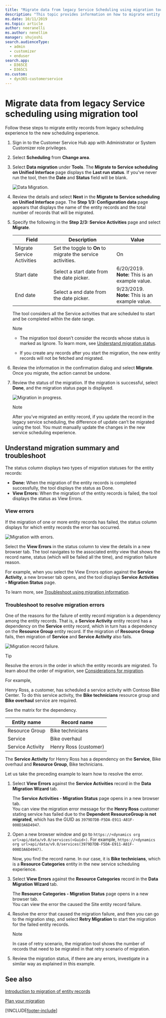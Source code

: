 ```yaml
---
title: "Migrate data from legacy Service Scheduling using migration tool | MicrosoftDocs"
description: "This topic provides information on how to migrate entity records using migration tool to Unified Interface Service Scheduling in Dynamics 365 Customer Service."
ms.date: 10/11/2019
ms.topic: article
author: neeranelli
ms.author: nenellim
manager: shujoshi
search.audienceType: 
  - admin
  - customizer
  - enduser
search.app: 
  - D365CE
  - D365CS
ms.custom: 
  - dyn365-customerservice
---
```


# Migrate data from legacy Service scheduling using migration tool

Follow these steps to migrate entity records from legacy scheduling experience to the new scheduling experience.

1. Sign in to the Customer Service Hub app with Administrator or System Customizer role privileges.

2. Select **Scheduling** from **Change area**.

3. Select **Data migration** under **Tools**. The **Migrate to Service scheduling on Unified Interface** page displays the **Last run status**. If you've never run the tool, then the **Date** and **Status** field will be blank.

    ![Data Migration.](media/data-migration.png "Data Migration")

4. Review the details and select **Next** in the **Migrate to Service scheduling on Unified Interface** page. The **Step 1/3: Configuration data** page appears that displays the name of the entity records and the total number of records that will be migrated.

5. Specify the following in the **Step 2/3: Service Activities** page and select **Migrate**.

    | Field | Description | Value |
    |----------------------------|-------------------------------|---------------------------------------|
    | Migrate Service Activities | Set the toggle to **On** to migrate the service activities. | On |
    | Start date | Select a start date from the date picker. | 6/20/2019. <br> **Note:** This is an example value. |
    | End date | Select a end date from the date picker. | 9/23/2019. <br> **Note:** This is an example value. |

    The tool considers all the Service activities that are scheduled to start and be completed within the date range.

    > [!Note]
    > - The migration tool doesn’t consider the records whose status is marked as Ignore. To learn more, see [Understand migration status](#understand-migration-summary-and-troubleshoot).
    >
    > - If you create any records after you start the migration, the new entity records will not be fetched and migrated.

6. Review the information in the confirmation dialog and select **Migrate**. Once you migrate, the action cannot be undone.

7. Review the status of the migration. If the migration is successful, select **Done**, and the migration status page is displayed.
 
    ![Migration in progress.](media/migration-step3.png "Migration in progress")

    > [!Note]
    > After you’ve migrated an entity record, if you update the record in the legacy service scheduling, the difference of update can’t be migrated using the tool. You must manually update the changes in the new service scheduling experience.

## Understand migration summary and troubleshoot

The status column displays two types of migration statuses for the entity records:

- **Done:** When the migration of the entity records is completed successfully, the tool displays the status as Done. 
- **View Errors:** When the migration of the entity records is failed, the tool displays the status as View Errors.

### View errors

If the migration of one or more entity records has failed, the status column displays for which entity records the error has occurred.

   ![Migration with errors.](media/migration-step4.png "Migration with errors")

Select the **View Errors** in the status column to view the details in a new browser tab. The tool navigates to the associated entity view that shows the record name, status (which will be failed all the time), and migration failure reason.

For example, when you select the View Errors option against the **Service Activity**, a new browser tab opens, and the tool displays **Service Activities - Migration Status** page.

To learn more, see [Troubleshoot using migration information](#troubleshoot-to-resolve-migration-errors).

### Troubleshoot to resolve migration errors

One of the reasons for the failure of entity record migration is a dependency among the entity records. That is, a **Service Activity** entity record has a dependency on the **Service** entity record, which in turn has a dependency on the **Resource Group** entity record. If the migration of **Resource Group** fails, then migration of **Service** and **Service Activity** also fails.

   ![Migration record failure.](media/migration-record-failure.png "Migration record failure")

> [!TIP]
> Resolve the errors in the order in which the entity records are migrated. To learn about the order of migration, see [Considerations for migration](plan-migration.md#considerations-for-migration).

For example, 

Henry Ross, a customer, has scheduled a service activity with Contoso Bike Center. To do this service activity, the **Bike technicians** resource group and **Bike overhaul** service  are required. 

See the matrix for the dependency.

   | Entity name |Record name|
   |------------------|--------------------|
   | Resource Group | Bike technicians |
   | Service | Bike overhaul |
   | Service Activity | Henry Ross (customer) |

The **Service Activity** for Henry Ross has a dependency on the **Service**, Bike overhaul and **Resource Group**, Bike technicians.

Let us take the preceding example to learn how to resolve the error.

1. Select **View Errors** against the **Service Activities** record in the **Data Migration Wizard** tab. 

   The **Service Activities - Migration Status** page opens in a new browser tab. <br> You can view the migration error message for the **Henry Ross** customer stating service has failed due to the **Dependent ResourceGroup is not migrated**, which has the GUID as `3979D7DB-F5DA-E911-A81F-000D3A6D4947`.

2. Open a new browser window and go to `https://<dynamics org url>api/data/v9.0/services(<Guid>)`. For example, `https://<dynamics org url>api/data/v9.0/services(3979D7DB-F5DA-E911-A81F-000D3A6D4947)`.

   Now, you find the record name. In our case, it is **Bike technicians**, which is a **Resource Categories** entity in the new service scheduling experience.

3. Select **View Errors** against the **Resource Categories** record in the **Data Migration Wizard** tab. 

   The **Resource Categories - Migration Status** page opens in a new browser tab. <br> You can view the error the caused the Site entity record failure.

4. Resolve the error that caused the migration failure, and then you can go to the migration step, and select **Retry Migration** to start the migration for the failed entity records.

   > [!Note]
   > In case of retry scenario, the migration tool shows the number of records that need to be migrated in that retry scenario of migration.

5. Review the migration status, if there are any errors, investigate in a similar way as explained in this example.

## See also

[Introduction to migration of entity records](introduction-migration-entity-records.md)

[Plan your migration](plan-migration.md)


[!INCLUDE[footer-include](../includes/footer-banner.md)]
